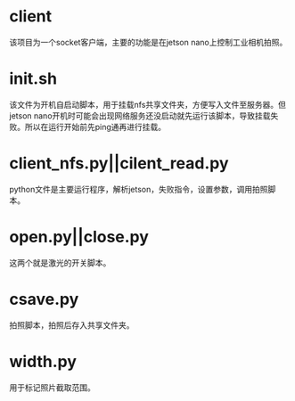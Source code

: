 # client
该项目为一个socket客户端，主要的功能是在jetson nano上控制工业相机拍照。
# init.sh
该文件为开机自启动脚本，用于挂载nfs共享文件夹，方便写入文件至服务器。但jetson nano开机时可能会出现网络服务还没启动就先运行该脚本，导致挂载失败。所以在运行开始前先ping通再进行挂载。
# client_nfs.py||cilent_read.py
python文件是主要运行程序，解析jetson，失败指令，设置参数，调用拍照脚本。
# open.py||close.py
这两个就是激光的开关脚本。
# csave.py
拍照脚本，拍照后存入共享文件夹。
# width.py
用于标记照片截取范围。
